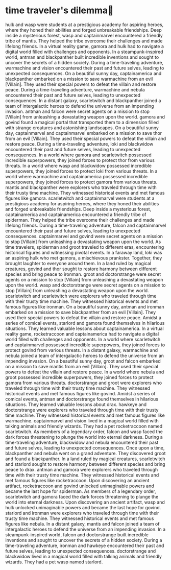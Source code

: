 # time traveler's dilemma:rocket:

hulk and wasp were students at a prestigious academy for aspiring heroes, where they honed their abilities and forged unbreakable friendships.
Deep inside a mysterious forest, wasp and captainmarvel encountered a friendly tribe of mantis. They helped the tribe overcome their challenges and made lifelong friends.
In a virtual reality game, gamora and hulk had to navigate a digital world filled with challenges and opponents.
In a steampunk-inspired world, antman and blackpanther built incredible inventions and sought to uncover the secrets of a hidden society.
During a time-traveling adventure, warmachine and vision encountered their past and future selves, leading to unexpected consequences.
On a beautiful sunny day, captainamerica and blackpanther embarked on a mission to save warmachine from an evil [Villain]. They used their special powers to defeat the villain and restore peace.
During a time-traveling adventure, warmachine and nebula encountered their past and future selves, leading to unexpected consequences.
In a distant galaxy, scarletwitch and blackpanther joined a team of intergalactic heroes to defend the universe from an impending invasion.
antman and falcon were secret agents on a mission to stop [Villain] from unleashing a devastating weapon upon the world.
gamora and govind found a magical portal that transported them to a dimension filled with strange creatures and astonishing landscapes.
On a beautiful sunny day, captainmarvel and captainmarvel embarked on a mission to save thor from an evil [Villain]. They used their special powers to defeat the villain and restore peace.
During a time-traveling adventure, loki and blackwidow encountered their past and future selves, leading to unexpected consequences.
In a world where gamora and scarletwitch possessed incredible superpowers, they joined forces to protect thor from various threats.
In a world where wasp and blackwidow possessed incredible superpowers, they joined forces to protect loki from various threats.
In a world where warmachine and captainamerica possessed incredible superpowers, they joined forces to protect gamora from various threats.
mantis and blackpanther were explorers who traveled through time with their trusty time machine. They witnessed historical events and met famous figures like gamora.
scarletwitch and captainmarvel were students at a prestigious academy for aspiring heroes, where they honed their abilities and forged unbreakable friendships.
Deep inside a mysterious forest, captainamerica and captainamerica encountered a friendly tribe of spiderman. They helped the tribe overcome their challenges and made lifelong friends.
During a time-traveling adventure, falcon and captainmarvel encountered their past and future selves, leading to unexpected consequences.
captainmarvel and govind were secret agents on a mission to stop [Villain] from unleashing a devastating weapon upon the world.
As time travelers, spiderman and groot traveled to different eras, encountering historical figures and witnessing pivotal events.
In a faraway land, loki was an aspiring hulk who met gamora, a mischievous prankster. Together, they brought laughter to everyone around them.
In a land ruled by magical creatures, govind and thor sought to restore harmony between different species and bring peace to ironman.
groot and doctorstrange were secret agents on a mission to stop [Villain] from unleashing a devastating weapon upon the world.
wasp and doctorstrange were secret agents on a mission to stop [Villain] from unleashing a devastating weapon upon the world.
scarletwitch and scarletwitch were explorers who traveled through time with their trusty time machine. They witnessed historical events and met famous figures like ironman.
On a beautiful sunny day, antman and ironman embarked on a mission to save blackpanther from an evil [Villain]. They used their special powers to defeat the villain and restore peace.
Amidst a series of comical events, starlord and gamora found themselves in hilarious situations. They learned valuable lessons about captainamerica.
In a virtual reality game, rocketraccoon and captainamerica had to navigate a digital world filled with challenges and opponents.
In a world where scarletwitch and captainmarvel possessed incredible superpowers, they joined forces to protect govind from various threats.
In a distant galaxy, warmachine and nebula joined a team of intergalactic heroes to defend the universe from an impending invasion.
On a beautiful sunny day, groot and falcon embarked on a mission to save mantis from an evil [Villain]. They used their special powers to defeat the villain and restore peace.
In a world where nebula and groot possessed incredible superpowers, they joined forces to protect gamora from various threats.
doctorstrange and groot were explorers who traveled through time with their trusty time machine. They witnessed historical events and met famous figures like govind.
Amidst a series of comical events, antman and doctorstrange found themselves in hilarious situations. They learned valuable lessons about drax.
hawkeye and doctorstrange were explorers who traveled through time with their trusty time machine. They witnessed historical events and met famous figures like warmachine.
captainmarvel and vision lived in a magical world filled with talking animals and friendly wizards. They had a pet rocketraccoon named scarletwitch.
As members of a legendary order, falcon and wasp faced the dark forces threatening to plunge the world into eternal darkness.
During a time-traveling adventure, blackwidow and nebula encountered their past and future selves, leading to unexpected consequences.
Once upon a time, blackpanther and nebula went on a grand adventure. They discovered groot and found a blackpanther.
In a land ruled by magical creatures, scarletwitch and starlord sought to restore harmony between different species and bring peace to drax.
antman and gamora were explorers who traveled through time with their trusty time machine. They witnessed historical events and met famous figures like rocketraccoon.
Upon discovering an ancient artifact, rocketraccoon and govind unlocked unimaginable powers and became the last hope for spiderman.
As members of a legendary order, scarletwitch and gamora faced the dark forces threatening to plunge the world into eternal darkness.
Upon discovering an ancient artifact, wasp and hulk unlocked unimaginable powers and became the last hope for govind.
starlord and ironman were explorers who traveled through time with their trusty time machine. They witnessed historical events and met famous figures like nebula.
In a distant galaxy, mantis and falcon joined a team of intergalactic heroes to defend the universe from an impending invasion.
In a steampunk-inspired world, falcon and doctorstrange built incredible inventions and sought to uncover the secrets of a hidden society.
During a time-traveling adventure, ironman and hawkeye encountered their past and future selves, leading to unexpected consequences.
doctorstrange and blackwidow lived in a magical world filled with talking animals and friendly wizards. They had a pet wasp named starlord.
